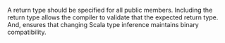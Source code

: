 A return type should be specified for all public members. Including the return type allows the compiler to validate that the expected return type. And, ensures that changing Scala type inference maintains binary compatibility. 